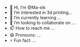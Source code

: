 - 👋 Hi, I’m @Ma-xik
- 👀 I’m interested in 3d printing...
- 🌱 I’m currently learning ...
- 💞️ I’m looking to collaborate on ...
- 📫 How to reach me ...
- 😄 Pronouns: ...
- ⚡ Fun fact: ...

<!---
Ma-xik/Ma-xik is a ✨ special ✨ repository because its `README.md` (this file) appears on your GitHub profile.
You can click the Preview link to take a look at your changes.
--->
